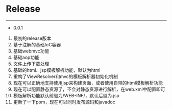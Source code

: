 # Release

---

- 0.0.1

1. 最初的release版本
2. 基于注解的基础IoC容器
3. 基础webmvc功能
4. 基础aop功能
5. 文件上传下载处理
6. 基础的html、jsp模板解析功能，默认为html
7. 重构了ViewResolver和mvc的模板解析器初始化机制
8. 现在可以正确地支持使用jsp来构建页面，或者使用自带的html模板解析功能
9. 现在可以配置静态资源了，不会对静态资源进行解析，在web.xml中配置即可
10. 模板解析功能默认前缀为/WEB-INF/，默认后缀为.jsp
11. 更新了一下pom，现在可以同时发布源码和javadoc